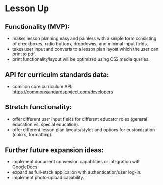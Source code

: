 # Lesson Up

## Functionality (MVP):
- makes lesson planning easy and painless with a simple form consisting of checkboxes, radio buttons, dropdowns, and minimal input fields.
- takes user input and converts to a lesson plan layout which the user can print to pdf.
- print functionality/layout will be optimized using CSS media queries.

## API for curriculm standards data:
- common core curriculum API: https://commonstandardsproject.com/developers

## Stretch functionality:
- offer different user input fields for different educator roles (general education vs. special education).
- offer different lesson plan layouts/styles and options for customization (colors, formatting).


## Further future expansion ideas:
- implement document conversion capabilities or integration with GoogleDocs.
- expand as full-stack application with authentication/user log-in.
- implement photo-upload capability.

